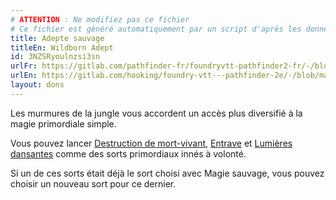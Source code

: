 ```yaml
---
# ATTENTION : Ne modifiez pas ce fichier
# Ce fichier est généré automatiquement par un script d'après les données du module Foundry VTT officiel et de sa traduction
title: Adepte sauvage
titleEn: Wildborn Adept
id: 3NZSRyoulnzsi3sn
urlFr: https://gitlab.com/pathfinder-fr/foundryvtt-pathfinder2-fr/-/blob/master/data/feats/3NZSRyoulnzsi3sn.htm
urlEn: https://gitlab.com/hooking/foundry-vtt---pathfinder-2e/-/blob/master/packs/data/feats.db/wildborn-adept.json
layout: dons
---
```

Les murmures de la jungle vous accordent un accès plus diversifié à la magie primordiale simple.

Vous pouvez lancer [Destruction de mort-vivant](../sorts/destruction-de-mort-vivant.html), [Entrave](../sorts/entrave.html) et [Lumières dansantes](../sorts/lumières-dansantes.html) comme des sorts primordiaux innés à volonté.

Si un de ces sorts était déjà le sort choisi avec Magie sauvage, vous pouvez choisir un nouveau sort pour ce dernier.
